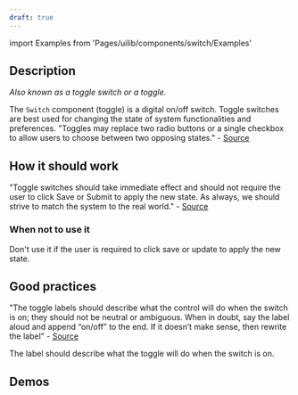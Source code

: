 ```yaml
---
draft: true
---
```


import Examples from 'Pages/uilib/components/switch/Examples'

## Description

_Also known as a toggle switch or a toggle._

The `Switch` component (toggle) is a digital on/off switch.
Toggle switches are best used for changing the state of system functionalities and preferences. "Toggles may replace two radio buttons or a single checkbox to allow users to choose between two opposing states." - [Source][1]

## How it **should** work

"Toggle switches should take immediate effect and should not require the user to click Save or Submit to apply the new state. As always, we should strive to match the system to the real world." - [Source][1]

### When not to use it

Don't use it if the user is required to click save or update to apply the new state.

## Good practices

"The toggle labels should describe what the control will do when the switch is on; they should not be neutral or ambiguous. When in doubt, say the label aloud and append “on/off” to the end. If it doesn’t make sense, then rewrite the label" - [Source][1]

The label should describe what the toggle will do when the switch is on.

[1]: https://www.nngroup.com/articles/toggle-switch-guidelines/

## Demos

<Examples />
